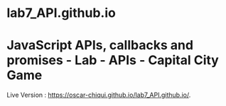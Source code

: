 # lab7_API.github.io

#   JavaScript APIs, callbacks and promises - Lab - APIs - Capital City Game
Live Version : https://oscar-chiqui.github.io/lab7_API.github.io/.
